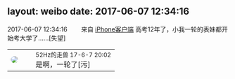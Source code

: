 layout: weibo
date: 2017-06-07 12:34:16
---
<meta name="referrer" content="no-referrer" />

2017-06-07 12:34:16  &nbsp;&nbsp;&nbsp;&nbsp;&nbsp;&nbsp; 来自 <a href="http://app.weibo.com/t/feed/9ksdit" rel="nofollow">iPhone客户端</a>
高考12年了，小我一轮的表妹都开始考大学了……[失望] ​​​

<table style="width: 100%;">
  <tr>
    <td style="width: 40px;"><img style="border-radius:50%" src="https://tva4.sinaimg.cn/crop.0.0.180.180.50/8beaf773jw1e8qgp5bmzyj2050050aa8.jpg?KID=imgbed,tva&Expires=1624465783&ssig=AEue3BI4Ti"></td>
    <td colspan="2"><small>52Hz的走兽 17-6-7 20:02</small><br/>是啊，一轮了[污]</td>
  </tr>
</table>
